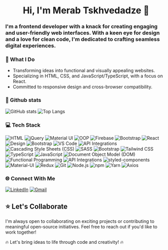 <h1 align="center">Hi, I'm Merab Tskhvedadze 👋</h1>

<h3>
  I'm a frontend developer with a knack for creating engaging and user-friendly web interfaces. With a keen eye for design and a love for clean code, I'm dedicated   to crafting seamless digital experiences.
</h3>

### 🚀 What I Do

- Transforming ideas into functional and visually appealing websites.
- Specializing in HTML, CSS, and JavaScript/TypeScript, with a focus on React.
- Committed to responsive design and cross-browser compatibility.

### 🌟 Github stats
![GitHub stats](https://github-readme-stats.vercel.app/api?username=MerabTskhvedadze&show_icons=true)
![Top Langs](https://github-readme-stats.vercel.app/api/top-langs/?username=MerabTskhvedadze&layout=compact)

### 💻 Tech Stack  

![HTML](https://img.shields.io/badge/-HTML-orange?style=flat-&logo=html5)
![jQuery](https://img.shields.io/badge/-jQuery-blue?style=flat-&logo=jquery)
![Material UI](https://img.shields.io/badge/-Material%20UI-0081CB?style=flat-&logo=material-ui)
![OOP](https://img.shields.io/badge/-OOP-brightgreen?style=flat-)
![Firebase](https://img.shields.io/badge/-Firebase-FFCA28?style=flat-&logo=firebase)
![Bootstrap](https://img.shields.io/badge/-Bootstrap-563D7C?style=flat-&logo=bootstrap)
![React](https://img.shields.io/badge/-React-61DAFB?style=flat-&logo=react)
![Design](https://img.shields.io/badge/-Ant%20Design-FF5733?style=flat-)
![Bootstrap](https://img.shields.io/badge/-Bootstrap-563D7C?style=flat-&logo=bootstrap)
![VS Code](https://img.shields.io/badge/-VS%20Code-007ACC?style=flat-&logo=visual-studio-code)
![API Integrations](https://img.shields.io/badge/API%20Integrations-FF9900?logoColor=white)
![Cascading Style Sheets (CSS)](https://img.shields.io/badge/Cascading%20Style%20Sheets%20(CSS)-1572B6?logo=CSS3&logoColor=white)
![SASS](https://img.shields.io/badge/SASS-CC6699?logo=SASS&logoColor=white)
![Bootstrap](https://img.shields.io/badge/Bootstrap-7952B3?logo=Bootstrap&logoColor=white)
![Tailwind CSS](https://img.shields.io/badge/Tailwind%20CSS-38B2AC?logo=Tailwind-CSS&logoColor=white)
![TypeScript](https://img.shields.io/badge/TypeScript-007ACC?logo=TypeScript&logoColor=white)
![JavaScript](https://img.shields.io/badge/JavaScript-F7DF1E?logo=JavaScript&logoColor=black)
![Document Object Model (DOM)](https://img.shields.io/badge/Document%20Object%20Model%20(DOM)-009688?logoColor=white)
![Functional Programming](https://img.shields.io/badge/Functional%20Programming-333333?logoColor=white)
![API Integrations](https://img.shields.io/badge/API%20Integrations-FF9900?logoColor=white)
![styled-components](https://img.shields.io/badge/styled%20components-DB7093?logo=styled-components&logoColor=white)
![Material-UI](https://img.shields.io/badge/Material%20UI-0081CB?logo=Material-UI&logoColor=white)
![Redux](https://img.shields.io/badge/Redux-764ABC?logo=Redux&logoColor=white)
![Git](https://img.shields.io/badge/Git-F05032?logo=Git&logoColor=white)
![Node.js](https://img.shields.io/badge/Node.js-339933?logo=Node.js&logoColor=white)
![npm](https://img.shields.io/badge/npm-CB3837?logo=npm&logoColor=white)
![Yarn](https://img.shields.io/badge/Yarn-2C8EBB?logo=Yarn&logoColor=white)
![Axios](https://img.shields.io/badge/Axios-5A4F4D?logo=axios&logoColor=white)


### 🌐 Connect With Me

[![LinkedIn](https://img.shields.io/badge/LinkedIn-blue?style=flat-&logo=linkedin)](https://www.linkedin.com/in/merab-tskhvedadze/)
[![Gmail](https://img.shields.io/badge/Gmail-white?style=flat-&logo=gmail)](mailto:merabi.tskhvedadze@gmail.com)

## ⭐ Let's Collaborate

I'm always open to collaborating on exciting projects or contributing to meaningful open-source initiatives. Feel free to reach out if you'd like to work together!

🔥 Let's bring ideas to life through code and creativity! 🔥
